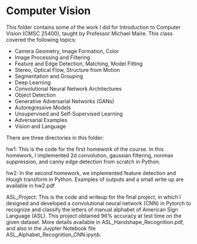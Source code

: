 # Computer Vision

This folder contains some of the work I did for Introduction to Computer Vision (CMSC 25400), taught by Professor Michael Maire. This class covered the following topics:

* Camera Geometry, Image Formation, Color
* Image Processing and Filtering
* Feature and Edge Detection, Matching, Model Fitting
* Stereo, Optical Flow, Structure from Motion
* Segmentation and Grouping
* Deep Learning
* Convolutional Neural Network Architectures
* Object Detection
* Generative Adversarial Networks (GANs)
* Autoregressive Models
* Unsupervised and Self-Supervised Learning
* Adversarial Examples
* Vision and Language

There are three directories in this folder:

hw1: This is the code for the first homework of the course. In this homework, I implemented 2d convolution, gaussian filtering, nonmax suppression, and canny edge detection from scratch in Python.

hw2: In the second homework, we implemented feature detection and Hough transform in Python. Examples of outputs and a small write up are available in hw2.pdf

ASL_Project: This is the code and writeup for the final project, in which I designed and developed a convolutional neural network (CNN) in Pytorch to recognize and classify the letters of manual alphabet of American Sign Language (ASL). This project obtained 96% accuracy at test time on the given dataset. More details available in ASL_Handshape_Recognition.pdf, and also in the Juypter Notebook file ASL_Alphabet_Recognition_CNN.ipynb.
